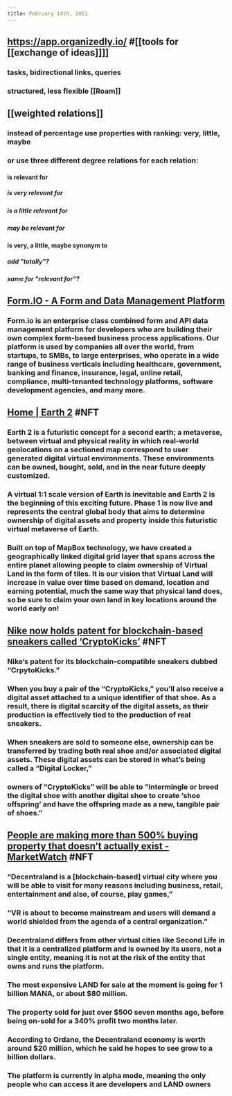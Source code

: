 ```yaml
---
title: February 14th, 2021
---
```


## https://app.organizedly.io/ #[[tools for [[exchange of ideas]]]]
### tasks, bidirectional links, queries

### structured, less flexible [[Roam]]

## [[weighted relations]]
### instead of percentage use properties with ranking: very, little, maybe

### or use three different degree relations for each relation:
#### is relevant for
##### is very relevant for

##### is a little relevant for

##### may be relevant for

#### is very, a little, maybe synonym to
##### add "totally"?

##### same for "relevant for"?

## [Form.IO - A Form and Data Management Platform](https://www.form.io/)
### Form.io is an enterprise class combined form and API data management platform for developers who are building their own complex form-based business process applications. Our platform is used by companies all over the world, from startups, to SMBs, to large enterprises, who operate in a wide range of business verticals including healthcare, government, banking and finance, insurance, legal, online retail, compliance, multi-tenanted technology platforms, software development agencies, and many more.

## [Home | Earth 2](https://earth2.io/) #NFT
### Earth 2 is a futuristic concept for a second earth; a metaverse, between virtual and physical reality in which real-world geolocations on a sectioned map correspond to user generated digital virtual environments. These environments can be owned, bought, sold, and in the near future deeply customized.

### A virtual 1:1 scale version of Earth is inevitable and Earth 2 is the beginning of this exciting future. Phase 1 is now live and represents the central global body that aims to determine ownership of digital assets and property inside this futuristic virtual metaverse of Earth.

### Built on top of MapBox technology, we have created a geographically linked digital grid layer that spans across the entire planet allowing people to claim ownership of Virtual Land in the form of tiles. It is our vision that Virtual Land will increase in value over time based on demand, location and earning potential, much the same way that physical land does, so be sure to claim your own land in key locations around the world early on!

## [Nike now holds patent for blockchain-based sneakers called ‘CryptoKicks’](https://thenextweb.com/hardfork/2019/12/10/nike-blockchain-sneakers-cryptokick-patent/) #NFT
### Nike‘s patent for its blockchain-compatible sneakers dubbed “CrpytoKicks.”

### When you buy a pair of the “CryptoKicks,” you’ll also receive a digital asset attached to a unique identifier of that shoe. As a result, there is digital scarcity of the digital assets, as their production is effectively tied to the production of real sneakers.

### When sneakers are sold to someone else, ownership can be transferred by trading both real shoe and/or associated digital assets. These digital assets can be stored in what’s being called a “Digital Locker,”

### owners of “CryptoKicks” will be able to “intermingle or breed the digital shoe with another digital shoe to create ‘shoe offspring’ and have the offspring made as a new, tangible pair of shoes.”

## [People are making more than 500% buying property that doesn’t actually exist - MarketWatch](https://www.marketwatch.com/story/people-are-making-more-than-500-buying-property-that-doesnt-actually-exist-2018-09-04) #NFT
### “Decentraland is a [blockchain-based] virtual city where you will be able to visit for many reasons including business, retail, entertainment and also, of course, play games,”

### “VR is about to become mainstream and users will demand a world shielded from the agenda of a central organization.”

### Decentraland differs from other virtual cities like Second Life in that it is a centralized platform and is owned by its users, not a single entity, meaning it is not at the risk of the entity that owns and runs the platform.

### The most expensive LAND for sale at the moment is going for 1 billion MANA, or about $80 million.

### The property sold for just over $500 seven months ago, before being on-sold for a 340% profit two months later.

### According to Ordano, the Decentraland economy is worth around $20 million, which he said he hopes to see grow to a billion dollars.

### The platform is currently in alpha mode, meaning the only people who can access it are developers and LAND owners
